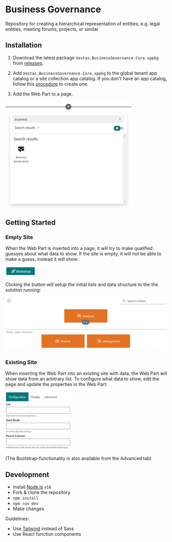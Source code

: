 # Business Governance

Repository for creating a hierarchical representation of entities, e.g. legal entities, meeting forums, projects, or similar.

## Installation

1. Download the latest package `Vestas.BusinessGovernance.Core.sppkg` from [releases](https://github.com/vestas-digital-employee-tools/business-governance/releases).

2. Add `Vestas.BusinessGovernance.Core.sppkg` to the global tenant app catalog or a site collection app catalog. If you don't have an app catalog, follow this [procedure](https://docs.microsoft.com/en-us/sharepoint/use-app-catalog) to create one.

3. Add the Web Part to a page.

![Web Part Toolbox](images/toolbox.png)

## Getting Started

### Empty Site

When the Web Part is inserted into a page, it will try to make qualified guesses about what data to show. If the
site is empty, it will not be able to make a guess, instead it will show:

![Bootstrap](images/bootstrap.png)

Clicking the button will setup the initial lists and data structure to the the solution running:

![Bootstraped](images/bootstraped.png)

### Existing Site

When inserting the Web Part into an existing site with data, the Web Part will show data from an arbitrary list. To
configure what data to show, edit the page and update the properties in the Web Part:

![Configuration](images/configuration.png)

(The Bootstrap-functionality is also available from the Advanced tab)

## Development

-   Install [Node.js](https://nodejs.org/) `v18`
-   Fork & clone the repository
-   `npm install`
-   `npm run dev`
-   Make changes

Guidelines:

-   Use [Tailwind](https://tailwindcss.com/) instead of Sass
-   Use React function components
